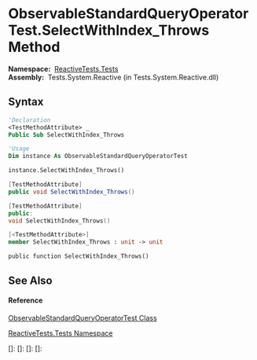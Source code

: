 # ObservableStandardQueryOperatorTest.SelectWithIndex\_Throws Method

**Namespace:**  [ReactiveTests.Tests](ReactiveTests.Tests\ReactiveTests.Tests.md)  
**Assembly:**  Tests.System.Reactive (in Tests.System.Reactive.dll)

## Syntax

```vb
'Declaration
<TestMethodAttribute> _
Public Sub SelectWithIndex_Throws
```

```vb
'Usage
Dim instance As ObservableStandardQueryOperatorTest

instance.SelectWithIndex_Throws()
```

```csharp
[TestMethodAttribute]
public void SelectWithIndex_Throws()
```

```c++
[TestMethodAttribute]
public:
void SelectWithIndex_Throws()
```

```fsharp
[<TestMethodAttribute>]
member SelectWithIndex_Throws : unit -> unit 
```

```jscript
public function SelectWithIndex_Throws()
```

## See Also

#### Reference

[ObservableStandardQueryOperatorTest Class](ObservableStandardQueryOperatorTest\ObservableStandardQueryOperatorTest.md)

[ReactiveTests.Tests Namespace](ReactiveTests.Tests\ReactiveTests.Tests.md)

[]: 
[]: 
[]: 
[]: 